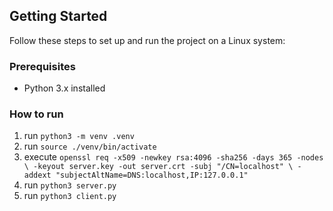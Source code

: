 ## Getting Started

Follow these steps to set up and run the project on a Linux system:

### Prerequisites

- Python 3.x installed

### How to run

1. run `python3 -m venv .venv`
2. run `source ./venv/bin/activate`
3. execute `openssl req -x509 -newkey rsa:4096 -sha256 -days 365 -nodes \
  -keyout server.key -out server.crt -subj "/CN=localhost" \
  -addext "subjectAltName=DNS:localhost,IP:127.0.0.1"`
4. run `python3 server.py`
5. run `python3 client.py`
